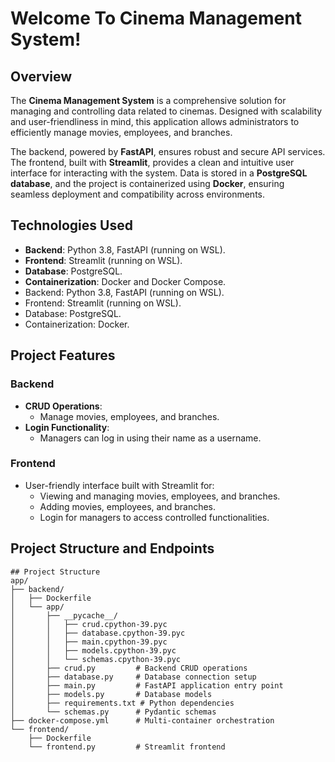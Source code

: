 # Welcome To Cinema Management System!
## Overview
The **Cinema Management System** is a comprehensive solution for managing and controlling data related to cinemas. Designed with scalability and user-friendliness in mind, this application allows administrators to efficiently manage movies, employees, and branches.

The backend, powered by **FastAPI**, ensures robust and secure API services. The frontend, built with **Streamlit**, provides a clean and intuitive user interface for interacting with the system. Data is stored in a **PostgreSQL database**, and the project is containerized using **Docker**, ensuring seamless deployment and compatibility across environments.
## Technologies Used
- **Backend**: Python 3.8, FastAPI (running on WSL).
- **Frontend**: Streamlit (running on WSL).
- **Database**: PostgreSQL.
- **Containerization**: Docker and Docker Compose.
- Backend: Python 3.8, FastAPI (running on WSL).
- Frontend: Streamlit (running on WSL).
- Database: PostgreSQL.
- Containerization: Docker.
## Project Features
### Backend
- **CRUD Operations**:
  - Manage movies, employees, and branches.
- **Login Functionality**:
  - Managers can log in using their name as a username.

### Frontend
- User-friendly interface built with Streamlit for:
  - Viewing and managing movies, employees, and branches.
  - Adding movies, employees, and branches.
  - Login for managers to access controlled functionalities.

## Project Structure and Endpoints
```plaintext
## Project Structure
app/
├── backend/
│   ├── Dockerfile
│   └── app/
│       ├── __pycache__/
│       │   ├── crud.cpython-39.pyc
│       │   ├── database.cpython-39.pyc
│       │   ├── main.cpython-39.pyc
│       │   ├── models.cpython-39.pyc
│       │   └── schemas.cpython-39.pyc
│       ├── crud.py         # Backend CRUD operations
│       ├── database.py     # Database connection setup
│       ├── main.py         # FastAPI application entry point
│       ├── models.py       # Database models
│       ├── requirements.txt # Python dependencies
│       └── schemas.py      # Pydantic schemas
├── docker-compose.yml      # Multi-container orchestration
└── frontend/
    ├── Dockerfile
    └── frontend.py         # Streamlit frontend
